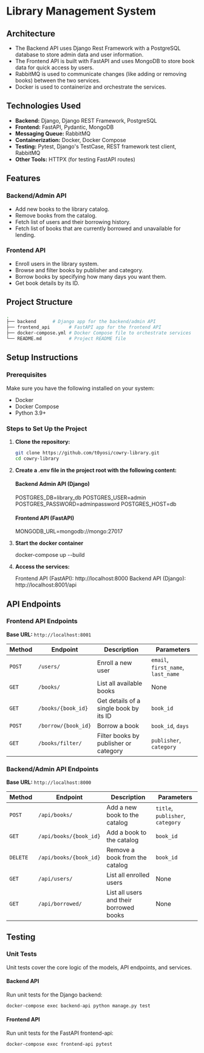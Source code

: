 # Library Management System

## Architecture

- The Backend API uses Django Rest Framework with a PostgreSQL database to store admin data and user information.
- The Frontend API is built with FastAPI and uses MongoDB to store book data for quick access by users.
- RabbitMQ is used to communicate changes (like adding or removing books) between the two services.
- Docker is used to containerize and orchestrate the services.

## Technologies Used

- **Backend:** Django, Django REST Framework, PostgreSQL
- **Frontend:** FastAPI, Pydantic, MongoDB
- **Messaging Queue:** RabbitMQ
- **Containerization:** Docker, Docker Compose
- **Testing:** Pytest, Django's TestCase, REST framework test client, RabbitMQ
- **Other Tools:** HTTPX (for testing FastAPI routes)

## Features

### Backend/Admin API

- Add new books to the library catalog.
- Remove books from the catalog.
- Fetch list of users and their borrowing history.
- Fetch list of books that are currently borrowed and unavailable for lending.

### Frontend API

- Enroll users in the library system.
- Browse and filter books by publisher and category.
- Borrow books by specifying how many days you want them.
- Get book details by its ID.

## Project Structure

```bash
.
├── backend      # Django app for the backend/admin API
├── frontend_api       # FastAPI app for the frontend API
├── docker-compose.yml # Docker Compose file to orchestrate services
└── README.md          # Project README file

```

## Setup Instructions

### Prerequisites

Make sure you have the following installed on your system:

- Docker
- Docker Compose
- Python 3.9+

### Steps to Set Up the Project

1. **Clone the repository:**

   ```bash
   git clone https://github.com/t0yosi/cowry-library.git
   cd cowry-library

   ```

2. **Create a .env file in the project root with the following content:**

   #### Backend Admin API (Django)
   POSTGRES_DB=library_db
   POSTGRES_USER=admin
   POSTGRES_PASSWORD=adminpassword
   POSTGRES_HOST=db

   #### Frontend API (FastAPI)
   MONGODB_URL=mongodb://mongo:27017

3. **Start the docker container**

   docker-compose up --build

4. **Access the services:**

   Frontend API (FastAPI): http://localhost:8000
   Backend API (Django): http://localhost:8001/api


## API Endpoints

### Frontend API Endpoints

**Base URL:** `http://localhost:8001`

| Method | Endpoint              | Description                              | Parameters                        |
|--------|-----------------------|------------------------------------------|-----------------------------------|
| `POST` | `/users/`             | Enroll a new user                        | `email`, `first_name`, `last_name` |
| `GET`  | `/books/`             | List all available books                 | None                              |
| `GET`  | `/books/{book_id}`    | Get details of a single book by its ID   | `book_id`                         |
| `POST` | `/borrow/{book_id}`   | Borrow a book                            | `book_id`, `days`                 |
| `GET`  | `/books/filter/`      | Filter books by publisher or category    | `publisher`, `category`           |

### Backend/Admin API Endpoints

**Base URL:** `http://localhost:8000`

| Method   | Endpoint                          | Description                                    | Parameters                        |
|----------|-----------------------------------|------------------------------------------------|-----------------------------------|
| `POST`   | `/api/books/`                     | Add a new book to the catalog                  | `title`, `publisher`, `category`  |
| `GET   ` | `/api/books/{book_id}`            | Add a book to the catalog                      | `book_id`                         |
| `DELETE` | `/api/books/{book_id}`            | Remove a book from the catalog                 | `book_id`                         |
| `GET`    | `/api/users/`                     | List all enrolled users                        | None                              |
| `GET`    | `/api/borrowed/`                  | List all users and their borrowed books        | None                              |

## Testing

### Unit Tests

Unit tests cover the core logic of the models, API endpoints, and services.

#### Backend API

Run unit tests for the Django backend:

```bash
docker-compose exec backend-api python manage.py test
```

#### Frontend API

Run unit tests for the FastAPI frontend-api:

```bash
docker-compose exec frontend-api pytest
```